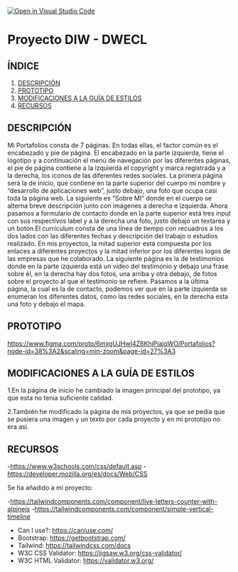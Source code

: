 [![Open in Visual Studio Code](https://classroom.github.com/assets/open-in-vscode-f059dc9a6f8d3a56e377f745f24479a46679e63a5d9fe6f495e02850cd0d8118.svg)](https://classroom.github.com/online_ide?assignment_repo_id=6387350&assignment_repo_type=AssignmentRepo)
# Proyecto DIW - DWECL

## ÍNDICE   
1. [DESCRIPCIÓN](#id1)
2. [PROTOTIPO](#id2)
3. [MODIFICACIONES A LA GUÍA DE ESTILOS](#id3)
4. [RECURSOS](#id4)

## DESCRIPCIÓN<a name="id1"></a>

Mi Portafolios consta de 7 páginas. En todas ellas, el factor común es el
encabezado y pie de página. El encabezado en la parte izquierda, tiene el
logotipo y a continuación el menú de navegación por las diferentes páginas, el
pie de página contiene a la izquierda el copyright y marca registrada y a la
derecha, los iconos de las diferentes redes sociales.
La primera página será la de inicio, que contiene en la parte superior
del cuerpo mi nombre y “desarrollo de aplicaciones web”, justo debajo, una
foto que ocupa casi toda la página web. La siguiente es “Sobre MI” donde en
el cuerpo se alterna breve descripción junto con imágenes a derecha e
izquierda. Ahora pasamos a formulario de contacto donde en la parte superior
está tres input con sus respectivos label y a la derecha una foto, justo debajo
un textarea y un botón.El currículum consta de una línea de tiempo con
recuadros a los dos lados con las diferentes fechas y descripción del trabajo o
estudios realizado. En mis proyectos, la mitad superior está compuesta por
los enlaces a diferentes proyectos y la mitad inferior por los diferentes logos
de las empresas que he colaborado. La siguiente página es la de testimonios
donde en la parte izquierda está un video del testimonio y debajo una frase
sobre él, en la derecha hay dos fotos, una arriba y otra debajo, de fotos sobre
el proyecto al que el testimonio se refiere. Pasamos a la última página, la cual
es la de contacto, podemos ver que en la parte izquierda se enumeran los
diferentes datos, como las redes sociales, en la derecha esta una foto y
debajo el mapa.

## PROTOTIPO<a name="id2"></a>
https://www.figma.com/proto/6mxgUJHwI4Z6KhjPiaiqWO/Portafolios?node-id=38%3A2&scaling=min-zoom&page-id=27%3A3

## MODIFICACIONES A LA GUÍA DE ESTILOS<a name="id3"></a>
1.En la página de inicio he cambiado la imagen principal del prototipo, ya que esta no tenia suficiente calidad.

2.También he modificado la página de mis proyectos, ya que se pedia que se pusiera una imagen y un texto por cada proyecto y en mi prototipo no era asi.

## RECURSOS<a name="id4"></a>
-https://www.w3schools.com/css/default.asp
-https://developer.mozilla.org/es/docs/Web/CSS

Se ha añadido a mi proyecto:

-https://tailwindcomponents.com/component/live-letters-counter-with-alpinejs
-https://tailwindcomponents.com/component/simple-vertical-timeline


- Can I use?: https://caniuse.com/
- Bootstrap: https://getbootstrap.com/
- Tailwind: https://tailwindcss.com/docs
- W3C CSS Validator: https://jigsaw.w3.org/css-validator/
- W3C HTML Validator: https://validator.w3.org/
